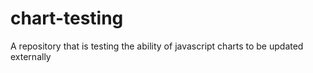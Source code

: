 # chart-testing
A repository that is testing the ability of javascript charts to be updated externally 
